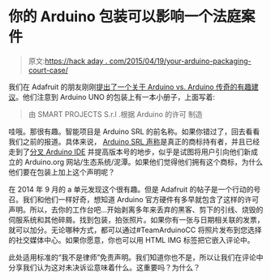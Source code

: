 # 你的 Arduino 包装可以影响一个法庭案件

> 原文:[https://hack aday . com/2015/04/19/your-arduino-packaging-court-case/](https://hackaday.com/2015/04/19/your-arduino-packaging-could-sway-a-court-case/)

我们在 Adafruit 的朋友刚刚[提出了一个关于 Arduino vs. Arduino 传奇的有趣建议](https://blog.adafruit.com/2015/04/19/please-post-old-arduino-packaging-that-says-manufactured-under-license-from-arduino-teamarduinocc/)。他们注意到 Arduino UNO 的包装上有一本小册子，上面写着:

> 由
> SMART PROJECTS S.r.l .根据 Arduino 的许可
> 制造

哇哦。那很有趣。智能项目是 Arduino SRL 的前名称。如果你错过了，回去看看我们之前的报道。具体来说， [Arduino SRL 声称](http://hackaday.com/2015/03/28/arduino-srl-to-distributors-were-the-real-arduino/)是真正的商标持有者，并且已经走到了[分叉 Arduino IDE](http://hackaday.com/2015/04/06/arduino-ide-forked/) 并提高版本号的地步，似乎是试图将用户引向他们新成立的 Arduino.org 网站/生态系统/泥潭。如果他们觉得他们拥有这个商标，为什么他们要在包装上加上这个声明呢？

在 2014 年 9 月的 a 单元发现这个很有趣。但是 Adafruit 的帖子是一个行动的号召。我们和他们一样好奇，想知道 Arduino 官方硬件有多早就包含了这样的许可声明。所以，去你的工作台吧…开始剥离多年来丢弃的黑客、剪下的引线、烧毁的伺服系统和其他碎屑。找到包装，拍张照片。如果你有一张与日期相关联的发票，就可以加分。无论哪种方式，都可以通过#TeamArduinoCC 将照片发布到您选择的社交媒体中心。如果你愿意，你也可以用 HTML IMG 标签把它嵌入评论中。

此处适用标准的“我不是律师”免责声明。我们知道你也不是，所以让我们在评论中分享我们认为这对未决诉讼意味着什么。这重要吗？为什么？